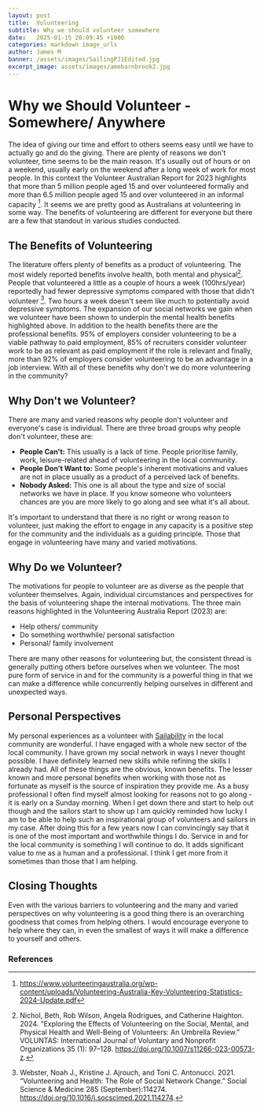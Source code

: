 ```yaml
---
layout: post
title:  Volunteering 
subtitle: Why we should volunteer somewhere
date:   2025-01-15 20:09:45 +1000
categories: markdown image_urls
author: James M 
banner: /assets/images/SailingPJ1Edited.jpg
excerpt_image: assets/images/amebarnbrook2.jpg
---
```


# Why we Should Volunteer - Somewhere/ Anywhere 

The idea of giving our time and effort to others seems easy until we have to actually go and do the giving. There are plenty of reasons we don't volunteer, time seems to be the main reason. It's usually out of hours or on a weekend, usually early on the weekend after a long week of work for most people. In this context the Volunteer Australian Report for 2023 highlights that more than 5 million people aged 15 and over volunteered formally and more than 6.5 million people aged 15 and over volunteered in an informal capacity [^4]. It seems we are pretty good as Australians at volunteering in some way. The benefits of volunteering are different for everyone but there are a few that standout in various studies conducted.  

## The Benefits of Volunteering 

The literature offers plenty of benefits as a product of volunteering. The most widely reported benefits involve health, both mental and physical[^1]. People that volunteered a little as a couple of hours a week (100hrs/year) reportedly had fewer depressive symptoms compared with those that didn't volunteer [^2]. Two hours a week doesn't seem like much to potentially avoid depressive symptoms. The expansion of our social networks we gain when we volunteer have been shown to underpin the mental health benefits highlighted above. In addition to the health benefits there are the professional benefits. 95% of employers consider volunteering to be a viable pathway to paid employment, 85% of recruiters consider volunteer work to be as relevant as paid employment if the role is relevant and finally, more than 92% of employers consider volunteering to be an advantage in a job interview. With all of these benefits why don't we do more volunteering in the community?  

## Why Don't we Volunteer?

There are many and varied reasons why people don't volunteer and everyone's case is individual. There are three broad groups why people don't volunteer, these are:

- **People Can't:** This usually is a lack of time. People prioritise family, work, leisure-related ahead of volunteering in the local community. 
- **People Don't Want to:** Some people's inherent motivations and values are not in place usually as a product of a perceived lack of benefits. 
- **Nobody Asked:** This one is all about the type and size of social networks we have in place. If you know someone who volunteers chances are you are more likely to go along and see what it's all about. 

It's important to understand that there is no right or wrong reason to volunteer, just making the effort to engage in any capacity is a positive step for the community and the individuals as a guiding principle. Those that engage in volunteering have many and varied motivations. 

## Why Do we Volunteer?

The motivations for people to volunteer are as diverse as the people that volunteer themselves. Again, individual circumstances and perspectives for the basis of volunteering shape the internal motivations. The three main reasons highlighted in the Volunteering Australia Report (2023) are:

- Help others/ community
- Do something worthwhile/ personal satisfaction
- Personal/ family involvement

There are many other reasons for volunteering but, the consistent thread is generally putting others before ourselves when we volunteer. The most pure form of service in and for the community is a powerful thing in that we can make a difference while concurrently helping ourselves in different and unexpected ways. 

## Personal Perspectives 

My personal experiences as a volunteer with [Sailability](https://sailabilitynsw.com.au/) in the local community are wonderful. I have engaged with a whole new sector of the local community. I have grown my social network in ways I never thought possible. I have definitely learned new skills while refining the skills I already had. All of these things are the obvious, known benefits. The lesser known and more personal benefits when working with those not as fortunate as myself is the source of inspiration they provide me. As a busy professional I often find myself almost looking for reasons not to go along - it is early on a Sunday morning. When I get down there and start to help out though and the sailors start to show up I am quickly reminded how lucky I am to be able to help such an inspirational group of volunteers and sailors in my case. After doing this for a few years now I can convincingly say that it is one of the most important and worthwhile things I do. Service in and for the local community is something I will continue to do. It adds significant value to me as a human and a professional. I think I get more from it sometimes than those that I am helping. 

## Closing Thoughts 

Even with the various barriers to volunteering and the many and varied perspectives on why volunteering is a good thing there is an overarching goodness that comes from helping others. I would encourage everyone to help where they can, in even the smallest of ways it will make a difference to yourself and others. 


### References

[^1]: Nichol, Beth, Rob Wilson, Angela Rodrigues, and Catherine Haighton. 2024. “Exploring the Effects of Volunteering on the Social, Mental, and Physical Health and Well-Being of Volunteers: An Umbrella Review.” VOLUNTAS: International Journal of Voluntary and Nonprofit Organizations 35 (1): 97–128. https://doi.org/10.1007/s11266-023-00573-z.

[^4]: https://www.volunteeringaustralia.org/wp-content/uploads/Volunteering-Australia-Key-Volunteering-Statistics-2024-Update.pdf 

[^2]: Webster, Noah J., Kristine J. Ajrouch, and Toni C. Antonucci. 2021. “Volunteering and Health: The Role of Social Network Change.” Social Science & Medicine 285 (September):114274. https://doi.org/10.1016/j.socscimed.2021.114274.

[^3]: “Reasons for Not Volunteering: Overcoming Boundaries to Attract Volunteers: The Service Industries Journal: Vol 37 , No 11-12 - Get Access.” n.d. Accessed January 15, 2025. https://www.tandfonline.com/doi/full/10.1080/02642069.2017.1318381.



